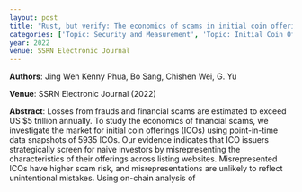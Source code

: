 ```yaml
---
layout: post
title: "Rust, but verify: The economics of scams in initial coin offerings"
categories: ['Topic: Security and Measurement', 'Topic: Initial Coin Offerings (ICOs)', '2022', 'Venue: SSRN Electronic Journal']
year: 2022
venue: SSRN Electronic Journal
---
```

**Authors**: Jing Wen Kenny Phua, Bo Sang, Chishen Wei, G. Yu

**Venue**: SSRN Electronic Journal (2022)

**Abstract**: Losses from frauds and financial scams are estimated to exceed US $5 trillion annually. To study the economics of financial scams, we investigate the market for initial coin offerings (ICOs) using point-in-time data snapshots of 5935 ICOs. Our evidence indicates that ICO issuers strategically screen for naive investors by misrepresenting the characteristics of their offerings across listing websites. Misrepresented ICOs have higher scam risk, and misrepresentations are unlikely to reflect unintentional mistakes. Using on-chain analysis of
